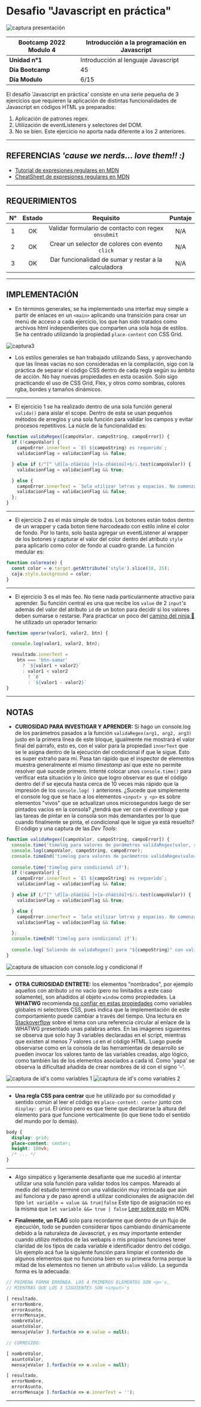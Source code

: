 # Desafio "Javascript en práctica"

![captura presentación][0]

|Bootcamp 2022 Modulo 4|Introducción a la programación en Javascript|
|----|-----|
|**Unidad n°1**|Introducción al lenguaje Javascript|
|**Día Bootcamp**|45|
|**Día Modulo**|6/15|



El desafío 'Javascript en práctica' consiste en una serie pequeña de 3 ejercicios que requieren la aplicación de distintas funcionalidades de Javascript en códigos HTML ya preparados:

1. Aplicación de patrones regex.
2. Utilización de eventListeners y selectores del DOM.
3. No se bien. Este ejercicio no aporta nada diferente a los 2 anteriores.
 
<hr>

## REFERENCIAS *'cause we nerds... love them!! :)*

* [Tutorial de expresiones regulares en MDN][6]
* [CheatSheet de expresiones regulares en MDN][7]

<hr>

## REQUERIMIENTOS

|N°|Estado|Requisito|Puntaje|
|:-------:|:------:|:------:|:------:|
|1|OK|Validar formulario de contacto con regex `onsubmit`|N/A|
|2|OK|Crear un selector de colores con evento `click`|N/A|
|3|OK|Dar funcionalidad de sumar y restar a la calculadora|N/A|

<hr>

## IMPLEMENTACIÓN

* En términos generales, se ha implementado una interfaz muy simple a partir de enlaces en un `<main>` aplicando una transición para crear un menú de acceso a cada ejercicio, los que han sido tratados como archivos html independientes que comparten una sola hoja de estilos. Se ha centrado utilizando la propiedad `place-content` con CSS Grid.

![captura3][8]

* Los estilos generales se han trabajado utilizando Sass, y aprovechando que las líneas vacías no son consideradas en la compilación, sigo con la práctica de separar el código CSS dentro de cada regla según su ámbito de acción. No hay nuevas propiedades en esta ocasión. Solo sigo practicando el uso de CSS Grid, Flex, y otros como sombras, colores rgba, bordes y tamaños dinámicos.

<hr>

* El ejercicio 1 se ha realizado dentro de una sola función general `valida()` para aislar el scope. Dentro de esta se usan pequeños métodos de arreglos y una sola función para validar los campos y evitar procesos repetitivos. La núcle de la funcionalidad es:  

```javascript
function validaRegex([campoValor, campoString, campoError]) {
  if (!campoValor) {
    campoError.innerText = `El ${campoString} es requerido`;
    validacionFlag = validacionFlag && false; 

  } else if (/^[^ \d][a-zñáéíóú ]+[a-zñáéíóú]+$/i.test(campoValor)) {
    validacionFlag = validacionFlag && true; 

  } else {
    campoError.innerText = `Solo utilizar letras y espacios. No comenzar/terminar con espacio(s)`;
    validacionFlag = validacionFlag && false;
  }; 
}
```

<hr>

* El ejercicio 2 es el más simple de todos. Los botones están todos dentro de un wrapper y cada boton tiene harcodeado con estilo inline el color de fondo. Por lo tanto, solo basta agregar un eventListener al wrapper de los botones y capturar el valor del color dentro del atributo `style` para aplicarlo como color de fondo al cuadro grande. La función medular es: 

```javascript
function colorea(e) {
  const color = e.target.getAttribute('style').slice(18, 25);
  caja.style.background = color;
}
```

<hr>

* El ejercicio 3 es el más feo. No tiene nada particularmente atractivo para aprender. Su función central es una que recibe los `value` de 2 `input`'s además del valor del atributo `id` de un boton para decidir si los valores deben sumarse o restarse. Para practicar un poco del [camino del ninja 🤣][10] he utilizado un operador ternario: 

```javascript
function operar(valor1, valor2, btn) {

  console.log(valor1, valor2, btn);

  resultado.innerText = 
    btn === 'btn-sumar'
      ? `${valor1 + valor2}`
      : valor1 < valor2 
        ? `0`
        : `${valor1 - valor2}`
}
```

<hr>

## NOTAS

- **CURIOSIDAD PARA INVESTIGAR Y APRENDER:** Si hago un console.log de los parámetros pasados a la función `validaRegex(arg1, arg2, arg3)`  justo en la primera línea de este bloque, igualmente me mostrará el valor final del párrafo, esto es, con el valor para la propiedad `innerText` que se le asigna dentro de la ejecución del condicional if que le sigue. Esto es super extraño para mí. Pasa tan rápido que el inspector de elementos muestra generalmente el mismo *timestamp* así que este no permite resolver qué sucede primero. Intenté colocar unos `console.time()` para verificar esta situación y lo único que logro observar es que el código dentro del if se ejecuta hasta cerca de 10 veces más rápido que la impresión de los `console.log( )` anteriores. ¿Sucede que simplemente el console log que se hace a los elementos `<input> y <p>` es sobre elementos "vivos" que se actualizan unos microsegundos luego de ser pintados vacíos en la consola? ¿tendrá que ver con el *eventloop* y que las tareas de pintar en la consola son más demandantes por lo que cuando finalmente se pinta, el condicional que le sigue ya está resuelto? El código y una captura de las *Dev Tools*: 

```javascript
function validaRegex([campoValor, campoString, campoError]) {
  console.time('timelog para valores de parámetros validaRegex(valor, string, error)');
  console.log(campoValor, campoString, campoError);
  console.timeEnd('timelog para valores de parámetros validaRegex(valor, string, error)');
  
  console.time('timelog para condicional if');
  if (!campoValor) {
    campoError.innerText = `El ${campoString} es requerido`;
    validacionFlag = validacionFlag && false; 

  } else if (/^[^ \d][a-zñáéíóú ]+[a-zñáéíóú]+$/i.test(campoValor)) {
    validacionFlag = validacionFlag && true; 

  } else {
    campoError.innerText = `Solo utilizar letras y espacios. No comenzar/terminar con espacio(s)`;
    validacionFlag = validacionFlag && false;

  };
  console.timeEnd('timelog para condicional if');
  
  console.log(`Saliendo de validaRegex() para "${campoString}" con validacionFlag = ${validacionFlag}`);
}
```

![captura de situacion con console.log y condicional if][1]

<hr>

- **OTRA CURIOSIDAD ENTRETE:** los elementos "nombrados", por ejemplo aquellos con atributo `id` no vacío (pero no limitados a este caso solamente), son añadidos al objeto `window` como propiedades. La **WHATWG** recomienda [no confiar en estas propiedades][2] como variables globales ni selectores CSS, pues indica que la implementación  de este comportamiento puede cambiar a través del tiempo. Una lectura en [Stackoverflow][3] sobre el tema con una referencia circular al enlace de la WHATWG presentado unas palabras antes. En las imágenes siguientes se observa que solo hay 3 variables declaradas en el script, mientras que existen al menos 7 valores `id` en el código HTML. Luego puede observarse como en la consola de las herramientas de desarrollo se pueden invocar los valores tanto de las variables creadas, algo lógico, como también las de los elementos asociados a cada id. Como 'yapa' se observa la dificultad añadida de crear nombres de id con el signo '-'. 

![captura de id's como variables 1][4]
![captura de id's como variables 2][5]

<hr>

- **Una regla CSS para centrar** que he utilizado por su comodidad y sentido común al leer el código es `place-content: center` junto con `display: grid`. El único pero es que tiene que declararse la altura del elemento para que funcione verticalmente (lo que tiene todo el sentido del mundo por lo demás). 

```css
body {
  display: grid;
  place-content: center;
  height: 100vh;
  /* ... */
}
```

<hr>

- Algo simpático y ligeramente desafiante que me sucedió al intentar utilizar una sola función para validar todos los campos. Mareado al medio del estudio terminé con una validación muy intrincada que aún así funciona y de paso aprendí a utilizar condicionales de asignación del tipo `let variable = value && true|false` Este tipo de asignación no es la misma que `let variable &&= true | false` [Leer sobre esto][9] en MDN.

- **Finalmente, un FLAG** solo para recordarme que dentro de un flujo de ejecución, todo se pueden considerar tipos cambiando dinámicamente debido a la naturaleza de Javascript, y es muy importante entender cuando utilizo métodos de las webapis o mis propias funciones tener claridad de los tipos de cada variable e identificador dentro del código. Un ejemplo acá fue la siguiente función para limpiar el contenido de algunos elementos que no funciona bien en su primera forma porque la mitad de los elementos no tienen un atributo `value` válido. La segunda forma es la adecuada: 

```javascript
// PRIMERA FORMA ERRÓNEA. LOS 4 PRIMEROS ELEMENTOS SON <p>'s,
// MIENTRAS QUE LOS 3 SIGUIENTES SON <input>'s

[ resultado, 
  errorNombre, 
  errorAsunto, 
  errorMensaje, 
  nombreValor, 
  asuntoValor, 
  mensajeValor ].forEach(e => e.value = null);

// CORREGIDO:

[ nombreValor, 
  asuntoValor, 
  mensajeValor ].forEach(e => e.value = null);

[ resultado, 
  errorNombre, 
  errorAsunto, 
  errorMensaje ].forEach(e => e.innerText = '');
```

<hr>


[10]:https://javascript.info/ninja-code#brevity-is-the-soul-of-wit
[9]:https://developer.mozilla.org/en-US/docs/Web/JavaScript/Reference/Operators/Logical_AND_assignment
[8]:./assets/utils/screenshot-3.png
[7]:https://developer.mozilla.org/en-US/docs/Web/JavaScript/Guide/Regular_Expressions/Cheatsheet
[6]:https://developer.mozilla.org/en-US/docs/Web/JavaScript/Guide/Regular_Expressions
[5]:./assets/utils/screenshot-2.png
[4]:./assets/utils/screenshot-1.png
[3]:https://stackoverflow.com/questions/3434278/do-dom-tree-elements-with-ids-become-global-properties
[2]:https://html.spec.whatwg.org/multipage/window-object.html#named-access-on-the-window-object
[1]:./assets/utils/screenshot-0.png
[0]:./assets/utils/presentacion.png


<!--TODO -->
<!--* /^[a-z]+\s[a-z]+$/ Nombre y apellido-->
<!--* para nombre /^[a-z]+[a-z ]+/gi -->
<!--* asunto y mensaje /^[a-z]+[a-z .]+/gim-->
<!--* /^[^ ][a-zñáéíóú ]+[a-zñáéíóú]+$/i -->